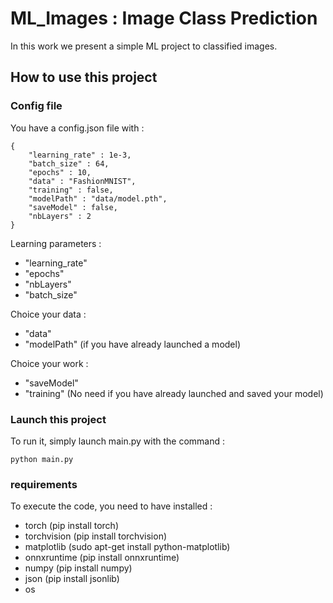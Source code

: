 # ML_Images : Image Class Prediction

In this work we present a simple ML project to classified images.

## How to use this project

### Config file

You have a config.json file with :

```
{
    "learning_rate" : 1e-3,
    "batch_size" : 64,
    "epochs" : 10,
    "data" : "FashionMNIST",
    "training" : false,
    "modelPath" : "data/model.pth",
    "saveModel" : false,
    "nbLayers" : 2
}
```

Learning parameters :

 - "learning_rate"
 - "epochs"
 - "nbLayers"
 - "batch_size"

Choice your data :

 - "data"
 - "modelPath" (if you have already launched a model)

Choice your work :

 - "saveModel"
 - "training" (No need if you have already launched and saved your model)

### Launch this project

To run it, simply launch main.py with the command :

```
python main.py
```

### requirements

To execute the code, you need to have installed :

 - torch (pip install torch)
 - torchvision (pip install torchvision)
 - matplotlib (sudo apt-get install python-matplotlib)
 - onnxruntime (pip install onnxruntime)
 - numpy (pip install numpy)
 - json (pip install jsonlib)
 - os
